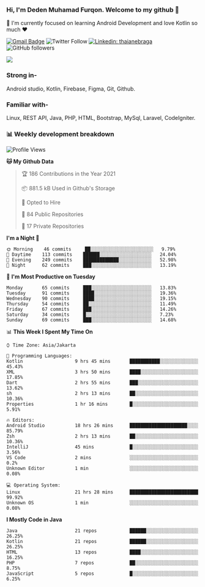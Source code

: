 ### Hi, I'm Deden Muhamad Furqon. Welcome to my github 👋

<!--
**furqoncreative/furqoncreative** is a ✨ _special_ ✨ repository because its `README.md` (this file) appears on your GitHub profile.

Here are some ideas to get you started:

- 🔭 I’m currently working on ...
- 👯 I’m looking to collaborate on ...
- 🤔 I’m looking for help with ...
- 💬 Ask me about ...
- 📫 How to reach me: ...
- 😄 Pronouns: ...
- ⚡ Fun fact: ...
-->

  🌱 I'm currently focused on learning Android Development and love Kotlin so much ❤ 

[![Gmail Badge](https://img.shields.io/badge/-furqoncreative24@gmail.com-c14438?style=flat-square&logo=Gmail&logoColor=white&link=mailto:furqoncreative24@gmail.com)](mailto:furqoncreative24@gmail.com)
![Twitter Follow](https://img.shields.io/twitter/follow/furqoncreative?label=Follow)
[![Linkedin: thaianebraga](https://img.shields.io/badge/-Deden_Muhamad_Furqon-blue?style=flat-square&logo=Linkedin&logoColor=white&link=https://www.linkedin.com/in/anmol-p-singh/)](https://www.linkedin.com/in/furqoncreative/)
![GitHub followers](https://img.shields.io/github/followers/furqoncreative?label=Follow&style=social)

<!--![Waka Readme](https://github.com/furqoncreative/furqoncreative/workflows/Waka%20Readme/badge.svg)-->

   <img src="https://github-readme-stats.sera5-dev.vercel.app/api?username=furqoncreative&hide=stars&show_icons=true&count_private=true&include_all_commits=true&title_color=#008080&icon_color=#008080&hide_border=true" width="">

### Strong in-

Android studio, Kotlin, Firebase, Figma, Git, Github.

### Familiar with-
Linux, REST API, Java, PHP, HTML, Bootstrap, MySql, Laravel, CodeIgniter.

### 📊 Weekly development breakdown

<!--START_SECTION:waka-->
![Profile Views](http://img.shields.io/badge/Profile%20Views-0-blue)

**🐱 My Github Data** 

> 🏆 186 Contributions in the Year 2021
 > 
> 📦 881.5 kB Used in Github's Storage 
 > 
> 💼 Opted to Hire
 > 
> 📜 84 Public Repositories 
 > 
> 🔑 17 Private Repositories  
 > 
**I'm a Night 🦉** 

```text
🌞 Morning    46 commits     ██░░░░░░░░░░░░░░░░░░░░░░░   9.79% 
🌆 Daytime    113 commits    ██████░░░░░░░░░░░░░░░░░░░   24.04% 
🌃 Evening    249 commits    █████████████░░░░░░░░░░░░   52.98% 
🌙 Night      62 commits     ███░░░░░░░░░░░░░░░░░░░░░░   13.19%

```
📅 **I'm Most Productive on Tuesday** 

```text
Monday       65 commits     ███░░░░░░░░░░░░░░░░░░░░░░   13.83% 
Tuesday      91 commits     ████░░░░░░░░░░░░░░░░░░░░░   19.36% 
Wednesday    90 commits     ████░░░░░░░░░░░░░░░░░░░░░   19.15% 
Thursday     54 commits     ██░░░░░░░░░░░░░░░░░░░░░░░   11.49% 
Friday       67 commits     ███░░░░░░░░░░░░░░░░░░░░░░   14.26% 
Saturday     34 commits     █░░░░░░░░░░░░░░░░░░░░░░░░   7.23% 
Sunday       69 commits     ███░░░░░░░░░░░░░░░░░░░░░░   14.68%

```


📊 **This Week I Spent My Time On** 

```text
⌚︎ Time Zone: Asia/Jakarta

💬 Programming Languages: 
Kotlin                   9 hrs 45 mins       ███████████░░░░░░░░░░░░░░   45.43% 
XML                      3 hrs 50 mins       ████░░░░░░░░░░░░░░░░░░░░░   17.85% 
Dart                     2 hrs 55 mins       ███░░░░░░░░░░░░░░░░░░░░░░   13.62% 
sh                       2 hrs 13 mins       ██░░░░░░░░░░░░░░░░░░░░░░░   10.36% 
Properties               1 hr 16 mins        █░░░░░░░░░░░░░░░░░░░░░░░░   5.91%

🔥 Editors: 
Android Studio           18 hrs 26 mins      █████████████████████░░░░   85.79% 
Zsh                      2 hrs 13 mins       ██░░░░░░░░░░░░░░░░░░░░░░░   10.36% 
IntelliJ                 45 mins             █░░░░░░░░░░░░░░░░░░░░░░░░   3.56% 
VS Code                  2 mins              ░░░░░░░░░░░░░░░░░░░░░░░░░   0.2% 
Unknown Editor           1 min               ░░░░░░░░░░░░░░░░░░░░░░░░░   0.08%

💻 Operating System: 
Linux                    21 hrs 28 mins      █████████████████████████   99.92% 
Unknown OS               1 min               ░░░░░░░░░░░░░░░░░░░░░░░░░   0.08%

```

**I Mostly Code in Java** 

```text
Java                     21 repos            ██████░░░░░░░░░░░░░░░░░░░   26.25% 
Kotlin                   21 repos            ██████░░░░░░░░░░░░░░░░░░░   26.25% 
HTML                     13 repos            ████░░░░░░░░░░░░░░░░░░░░░   16.25% 
PHP                      7 repos             ██░░░░░░░░░░░░░░░░░░░░░░░   8.75% 
JavaScript               5 repos             █░░░░░░░░░░░░░░░░░░░░░░░░   6.25%

```



<!--END_SECTION:waka-->
